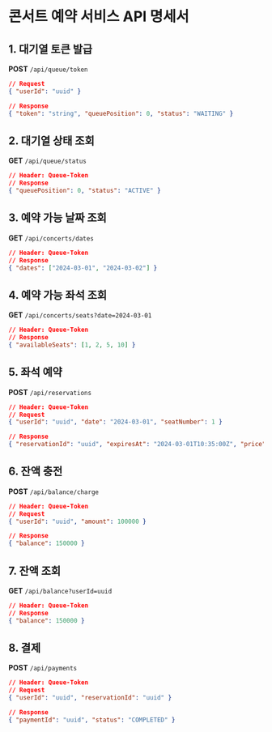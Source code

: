 # 콘서트 예약 서비스 API 명세서

## 1. 대기열 토큰 발급
**POST** `/api/queue/token`
```json
// Request
{ "userId": "uuid" }

// Response  
{ "token": "string", "queuePosition": 0, "status": "WAITING" }
```

## 2. 대기열 상태 조회
**GET** `/api/queue/status`
```json
// Header: Queue-Token
// Response
{ "queuePosition": 0, "status": "ACTIVE" }
```

## 3. 예약 가능 날짜 조회
**GET** `/api/concerts/dates`
```json
// Header: Queue-Token  
// Response
{ "dates": ["2024-03-01", "2024-03-02"] }
```

## 4. 예약 가능 좌석 조회
**GET** `/api/concerts/seats?date=2024-03-01`
```json
// Header: Queue-Token
// Response
{ "availableSeats": [1, 2, 5, 10] }
```

## 5. 좌석 예약
**POST** `/api/reservations`
```json
// Header: Queue-Token
// Request
{ "userId": "uuid", "date": "2024-03-01", "seatNumber": 1 }

// Response
{ "reservationId": "uuid", "expiresAt": "2024-03-01T10:35:00Z", "price": 50000 }
```

## 6. 잔액 충전
**POST** `/api/balance/charge`
```json
// Header: Queue-Token
// Request
{ "userId": "uuid", "amount": 100000 }

// Response
{ "balance": 150000 }
```

## 7. 잔액 조회
**GET** `/api/balance?userId=uuid`
```json
// Header: Queue-Token
// Response
{ "balance": 150000 }
```

## 8. 결제
**POST** `/api/payments`
```json
// Header: Queue-Token
// Request
{ "userId": "uuid", "reservationId": "uuid" }

// Response
{ "paymentId": "uuid", "status": "COMPLETED" }
```